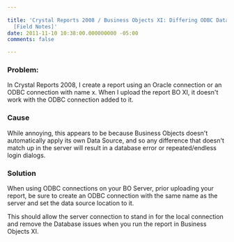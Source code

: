 ```yaml
---
 
title: 'Crystal Reports 2008 / Business Objects XI: Differing ODBC DataSource Issue
  [Field Notes]'
date: 2011-11-10 10:38:00.000000000 -05:00
comments: false

---
```

### Problem:

In Crystal Reports 2008, I create a report using an Oracle connection or an ODBC connection with name x. When I upload the report BO XI, it doesn't work with the ODBC connection added to it.

### Cause

While annoying, this appears to be because Business Objects doesn't automatically apply its own Data Source, and so any difference that doesn't match up in the server will result in a database error or repeated/endless login dialogs.

### Solution

When using ODBC connections on your BO Server, prior uploading your report, be sure to create an ODBC connection with the same name as the server and set the data source location to it.

This should allow the server connection to stand in for the local connection and remove the Database issues when you run the report in Business Objects XI.
